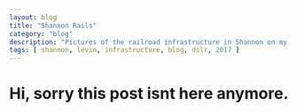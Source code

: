```yaml
---
layout: blog
title: "Shannon Rails"
category: "blog"
description: "Pictures of the railroad infrastructure in Shannon on my way to Levin."
tags: [ shannon, levin, infrastructure, blog, dslr, 2017 ]
---
```


# Hi, sorry this post isnt here anymore.
